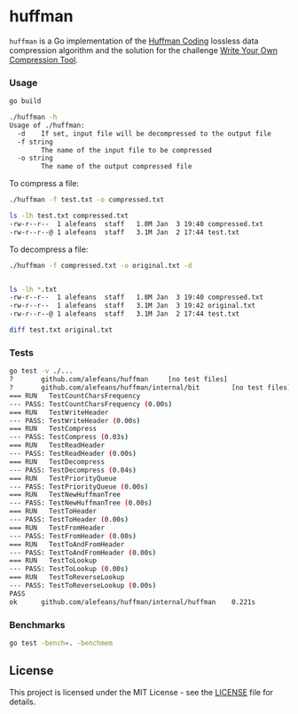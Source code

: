 # huffman

`huffman` is a Go implementation of the [Huffman Coding](https://en.wikipedia.org/wiki/Huffman_coding) lossless data compression algorithm and the solution for the challenge [Write Your Own Compression Tool](https://codingchallenges.fyi/challenges/challenge-huffman/).

### Usage

```sh
go build

./huffman -h
Usage of ./huffman:
  -d    If set, input file will be decompressed to the output file
  -f string
        The name of the input file to be compressed
  -o string
        The name of the output compressed file
```

To compress a file:

```sh
./huffman -f test.txt -o compressed.txt

ls -lh test.txt compressed.txt
-rw-r--r--  1 alefeans  staff   1.8M Jan  3 19:40 compressed.txt
-rw-r--r--@ 1 alefeans  staff   3.1M Jan  2 17:44 test.txt
```

To decompress a file:

```sh
./huffman -f compressed.txt -o original.txt -d


ls -lh *.txt
-rw-r--r--  1 alefeans  staff   1.8M Jan  3 19:40 compressed.txt
-rw-r--r--  1 alefeans  staff   3.1M Jan  3 19:42 original.txt
-rw-r--r--@ 1 alefeans  staff   3.1M Jan  2 17:44 test.txt

diff test.txt original.txt
```

### Tests

```sh
go test -v ./...
?       github.com/alefeans/huffman     [no test files]
?       github.com/alefeans/huffman/internal/bit        [no test files]
=== RUN   TestCountCharsFrequency
--- PASS: TestCountCharsFrequency (0.00s)
=== RUN   TestWriteHeader
--- PASS: TestWriteHeader (0.00s)
=== RUN   TestCompress
--- PASS: TestCompress (0.03s)
=== RUN   TestReadHeader
--- PASS: TestReadHeader (0.00s)
=== RUN   TestDecompress
--- PASS: TestDecompress (0.04s)
=== RUN   TestPriorityQueue
--- PASS: TestPriorityQueue (0.00s)
=== RUN   TestNewHuffmanTree
--- PASS: TestNewHuffmanTree (0.00s)
=== RUN   TestToHeader
--- PASS: TestToHeader (0.00s)
=== RUN   TestFromHeader
--- PASS: TestFromHeader (0.00s)
=== RUN   TestToAndFromHeader
--- PASS: TestToAndFromHeader (0.00s)
=== RUN   TestToLookup
--- PASS: TestToLookup (0.00s)
=== RUN   TestToReverseLookup
--- PASS: TestToReverseLookup (0.00s)
PASS
ok      github.com/alefeans/huffman/internal/huffman    0.221s
```
### Benchmarks

```sh
go test -bench=. -benchmem 
```

## License

This project is licensed under the MIT License - see the [LICENSE](LICENSE) file for details.
